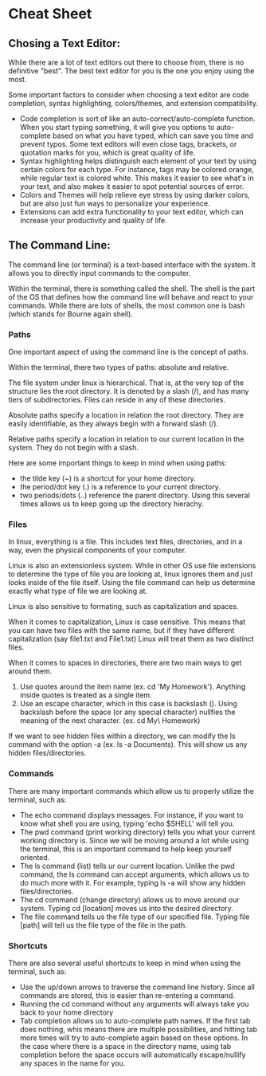# Cheat Sheet

## Chosing a Text Editor:

While there are a lot of text editors out there to choose from, there is no definitive "best". The best text editor for you is the one you enjoy using the most.

Some important factors to consider when choosing a text editor are code completion, syntax highlighting, colors/themes, and extension compatibility.

- Code completion is sort of like an auto-correct/auto-complete function. When you start typing something, it will give you options to auto-complete based on what you have typed, which can save you time and prevent typos. Some text editors will even close tags, brackets, or quotation marks for you, which is great quality of life.
- Syntax highlighting helps distinguish each element of your text by using certain colors for each type. For instance, tags may be colored orange, while regular text is colored white. This makes it easier to see what's in your text, and also makes it easier to spot potential sources of error.
- Colors and Themes will help relieve eye stress by using darker colors, but are also just fun ways to personalize your experience.
- Extensions can add extra functionality to your text editor, which can increase your productivity and quality of life.

## The Command Line:

The command line (or terminal) is a text-based interface with the system. It allows you to directly input commands to the computer.

Within the terminal, there is something called the shell. The shell is the part of the OS that defines how the command line will behave and react to your commands. While there are lots of shells, the most common one is bash (which stands for Bourne again shell).

### Paths

One important aspect of using the command line is the concept of paths.

Within the terminal, there two types of paths: absolute and relative.

The file system under linux is hierarchical. That is, at the very top of the structure lies the root directory. It is denoted by a slash (/), and has many tiers of subdirectories. Files can reside in any of these directories.

Absolute paths specify a location in relation the root directory. They are easily identifiable, as they always begin with a forward slash (/).

Relative paths specify a location in relation to our current location in the system. They do not begin with a slash.

Here are some important things to keep in mind when using paths:

- the tilde key (~) is a shortcut for your home directory.
- the period/dot key (.) is a reference to your current directory.
- two periods/dots (..) reference the parent directory. Using this several times allows us to keep going up the directory hierachy.

### Files

In linux, everything is a file. This includes text files, directories, and in a way, even the physical components of your computer.

Linux is also an extensionless system. While in other OS use file extensions to determine the type of file you are looking at, linux ignores them and just looks inside of the file itself. Using the file command can help us determine exactly what type of file we are looking at.

Linux is also sensitive to formating, such as capitalization and spaces.

When it comes to capitalization, Linux is case sensitive. This means that you can have two files with the same name, but if they have different capitalization (say file1.txt and File1.txt) Linux will treat them as two distinct files.

When it comes to spaces in directories, there are two main ways to get around them.

1. Use quotes around the item name (ex. cd 'My Homework'). Anything inside quotes is treated as a single item.
2. Use an escape character, which in this case is backslash (\). Using backslash before the space (or any special character) nullfies the meaning of the next character. (ex. cd My\ Homework)

If we want to see hidden files within a directory, we can modify the ls command with the option -a (ex. ls -a Documents). This will show us any hidden files/directories.

### Commands

There are many important commands which allow us to properly utilize the terminal, such as:

- The echo command displays messages. For instance, if you want to know what shell you are using, typing 'echo $SHELL' will tell you.
- The pwd command (print working directory) tells you what your current working directory is. Since we will be moving around a lot while using the terminal, this is an important command to help keep yourself oriented.
- The ls command (list) tells ur our current location. Unlike the pwd command, the ls command can accept arguments, which allows us to do much more with it. For example, typing ls -a will show any hidden files/directories.
- The cd command (change directory) allows us to move around our system. Typing cd [location] moves us into the desired directory.
- The file command tells us the file type of our specified file. Typing file [path] will tell us the file type of the file in the path.

### Shortcuts

There are also several useful shortcuts to keep in mind when using the terminal, such as:

- Use the up/down arrows to traverse the command line history. Since all commands are stored, this is easier than re-entering a command.
- Running the cd command without any arguments will always take you back to your home directory
- Tab completion allows us to auto-complete path names. If the first tab does nothing, whis means there are multiple possibilities, and hitting tab more times will try to auto-complete again based on these options. In the case where there is a space in the directory name, using tab completion before the space occurs will automatically escape/nullify any spaces in the name for you.

